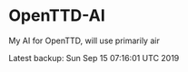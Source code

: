 # OpenTTD-AI
My AI for OpenTTD, will use primarily air

Latest backup: Sun Sep 15 07:16:01 UTC 2019
